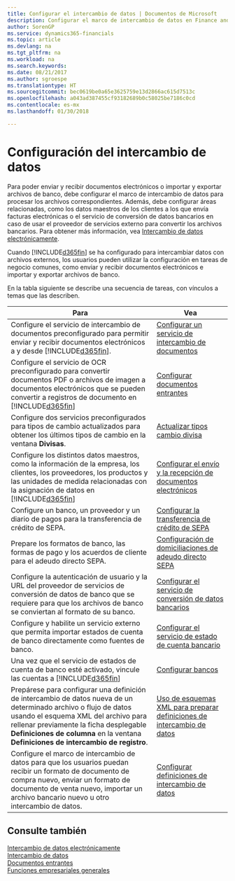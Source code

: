 ```yaml
---
title: Configurar el intercambio de datos | Documentos de Microsoft
description: Configurar el marco de intercambio de datos en Finance and Operations, Business edition.
author: SorenGP
ms.service: dynamics365-financials
ms.topic: article
ms.devlang: na
ms.tgt_pltfrm: na
ms.workload: na
ms.search.keywords: 
ms.date: 08/21/2017
ms.author: sgroespe
ms.translationtype: HT
ms.sourcegitcommit: bec0619be0a65e3625759e13d2866ac615d7513c
ms.openlocfilehash: a043ad387455cf93182689b0c58025be7186c0cd
ms.contentlocale: es-mx
ms.lasthandoff: 01/30/2018

---
```

# <a name="setting-up-data-exchange"></a>Configuración del intercambio de datos
Para poder enviar y recibir documentos electrónicos o importar y exportar archivos de banco, debe configurar el marco de intercambio de datos para procesar los archivos correspondientes. Además, debe configurar áreas relacionadas, como los datos maestros de los clientes a los que envía facturas electrónicas o el servicio de conversión de datos bancarios en caso de usar el proveedor de servicios externo para convertir los archivos bancarios. Para obtener más información, vea [Intercambio de datos electrónicamente](across-data-exchange.md).  

 Cuando [!INCLUDE[d365fin](includes/d365fin_md.md)] se ha configurado para intercambiar datos con archivos externos, los usuarios pueden utilizar la configuración en tareas de negocio comunes, como enviar y recibir documentos electrónicos e importar y exportar archivos de banco.  

 En la tabla siguiente se describe una secuencia de tareas, con vínculos a temas que las describen.  

|**Para**|**Vea**|  
|------------|-------------|  
|Configure el servicio de intercambio de documentos preconfigurado para permitir enviar y recibir documentos electrónicos a y desde [!INCLUDE[d365fin](includes/d365fin_md.md)].|[Configurar un servicio de intercambio de documentos](across-how-to-set-up-a-document-exchange-service.md)|  
|Configure el servicio de OCR preconfigurado para convertir documentos PDF o archivos de imagen a documentos electrónicos que se pueden convertir a registros de documento en  [!INCLUDE[d365fin](includes/d365fin_md.md)]|[Configurar documentos entrantes](across-how-setup-income-documents.md)|  
|Configure dos servicios preconfigurados para tipos de cambio actualizados para obtener los últimos tipos de cambio en la ventana **Divisas**.|[Actualizar tipos cambio divisa](finance-how-update-currencies.md)|  
|Configure los distintos datos maestros, como la información de la empresa, los clientes, los proveedores, los productos y las unidades de medida relacionadas con la asignación de datos en  [!INCLUDE[d365fin](includes/d365fin_md.md)]|[Configurar el envío y la recepción de documentos electrónicos](across-how-to-set-up-electronic-document-sending-and-receiving.md)|  
|Configure un banco, un proveedor y un diario de pagos para la transferencia de crédito de SEPA.|[Configurar la transferencia de crédito de SEPA](finance-how-to-set-up-sepa-credit-transfer.md)|  
|Prepare los formatos de banco, las formas de pago y los acuerdos de cliente para el adeudo directo SEPA.|[Configuración de domiciliaciones de adeudo directo SEPA](finance-how-to-set-up-sepa-direct-debit.md)|  
|Configure la autenticación de usuario y la URL del proveedor de servicios de conversión de datos de banco que se requiere para que los archivos de banco se conviertan al formato de su banco.|[Configurar el servicio de conversión de datos bancarios](bank-how-setup-bank-data-conversion-service.md)|  
|Configure y habilite un servicio externo que permita importar estados de cuenta de banco directamente como fuentes de banco.|[Configurar el servicio de estado de cuenta bancario](bank-how-setup-bank-statement-service.md)|  
|Una vez que el servicio de estados de cuenta de banco esté activado, vincule las cuentas a  [!INCLUDE[d365fin](includes/d365fin_md.md)]|[Configurar bancos](bank-how-setup-bank-accounts.md)|  
|Prepárese para configurar una definición de intercambio de datos nueva de un determinado archivo o flujo de datos usando el esquema XML del archivo para rellenar previamente la ficha desplegable **Definiciones de columna** en la ventana **Definiciones de intercambio de registro**.|[Uso de esquemas XML para preparar definiciones de intercambio de datos](across-how-to-use-xml-schemas-to-prepare-data-exchange-definitions.md)|  
|Configure el marco de intercambio de datos para que los usuarios puedan recibir un formato de documento de compra nuevo, enviar un formato de documento de venta nuevo, importar un archivo bancario nuevo u otro intercambio de datos.|[Configurar definiciones de intercambio de datos](across-how-to-set-up-data-exchange-definitions.md)|  

## <a name="see-also"></a>Consulte también  
[Intercambio de datos electrónicamente](across-data-exchange.md)  
[Intercambio de datos](across-exchange-data.md)   
[Documentos entrantes](across-income-documents.md)  
[Funciones empresariales generales](ui-across-business-areas.md)  

